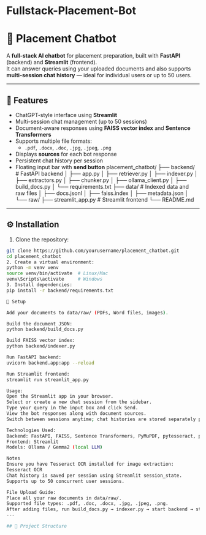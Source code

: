 # Fullstack-Placement-Bot
# 🤖 Placement Chatbot

A **full-stack AI chatbot** for placement preparation, built with **FastAPI** (backend) and **Streamlit** (frontend).  
It can answer queries using your uploaded documents and also supports **multi-session chat history** — ideal for individual users or up to 50 users.

---

## 🌟 Features

- ChatGPT-style interface using **Streamlit**
- Multi-session chat management (up to 50 sessions)
- Document-aware responses using **FAISS vector index** and **Sentence Transformers**
- Supports multiple file formats:
  - `.pdf`, `.docx`, `.doc`, `.jpg`, `.jpeg`, `.png`
- Displays **sources** for each bot response
- Persistent chat history per session
- Floating input bar with **send button**
placement_chatbot/
├── backend/ # FastAPI backend
│ ├── app.py
│ ├── retriever.py
│ ├── indexer.py
│ ├── extractors.py
│ ├── chunker.py
│ ├── ollama_client.py
│ ├── build_docs.py
│ └── requirements.txt
├── data/ # Indexed data and raw files
│ ├── docs.jsonl
│ ├── faiss.index
│ ├── metadata.json
│ └── raw/
├── streamlit_app.py # Streamlit frontend
└── README.md


---

## ⚙️ Installation

1. Clone the repository:

```bash
git clone https://github.com/yourusername/placement_chatbot.git
cd placement_chatbot
2. Create a virtual environment:
python -m venv venv
source venv/bin/activate  # Linux/Mac
venv\Scripts\activate     # Windows
3. Install dependencies:
pip install -r backend/requirements.txt

📝 Setup

Add your documents to data/raw/ (PDFs, Word files, images).

Build the document JSON:
python backend/build_docs.py

Build FAISS vector index:
python backend/indexer.py

Run FastAPI backend:
uvicorn backend.app:app --reload

Run Streamlit frontend:
streamlit run streamlit_app.py

Usage:
Open the Streamlit app in your browser.
Select or create a new chat session from the sidebar.
Type your query in the input box and click Send.
View the bot responses along with document sources.
Switch between sessions anytime; chat histories are stored separately per session.

Technologies Used:
Backend: FastAPI, FAISS, Sentence Transformers, PyMuPDF, pytesseract, python-docx
Frontend: Streamlit
Models: Ollama / Gemma2 (local LLM)

Notes
Ensure you have Tesseract OCR installed for image extraction:
Tesseract OCR
Chat history is saved per session using Streamlit session_state.
Supports up to 50 concurrent user sessions.

File Upload Guide:
Place all your raw documents in data/raw/.
Supported file types: .pdf, .doc, .docx, .jpg, .jpeg, .png.
After adding files, run build_docs.py → indexer.py → start backend → start frontend.
---

## 📂 Project Structure

